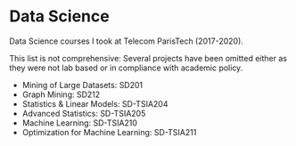 # Data Science

Data Science courses I took at Telecom ParisTech (2017-2020).

This list is not comprehensive: Several projects have been omitted either as they were not lab based or in compliance with academic policy.

* Mining of Large Datasets: SD201
* Graph Mining: SD212
* Statistics & Linear Models: SD-TSIA204
* Advanced Statistics: SD-TSIA205
* Machine Learning: SD-TSIA210
* Optimization for Machine Learning: SD-TSIA211
